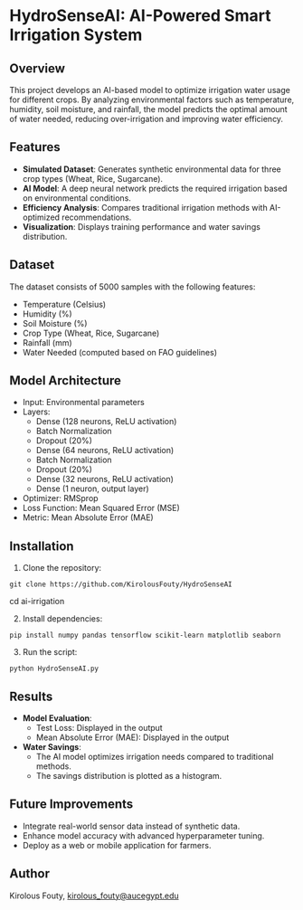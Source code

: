 # **HydroSenseAI: AI-Powered Smart Irrigation System**

## **Overview**

This project develops an AI-based model to optimize irrigation water usage for different crops. By analyzing environmental factors such as temperature, humidity, soil moisture, and rainfall, the model predicts the optimal amount of water needed, reducing over-irrigation and improving water efficiency.

## **Features**

- **Simulated Dataset**: Generates synthetic environmental data for three crop types (Wheat, Rice, Sugarcane).
- **AI Model**: A deep neural network predicts the required irrigation based on environmental conditions.
- **Efficiency Analysis**: Compares traditional irrigation methods with AI-optimized recommendations.
- **Visualization**: Displays training performance and water savings distribution.

## **Dataset**

The dataset consists of 5000 samples with the following features:

- Temperature (Celsius)
- Humidity (%)
- Soil Moisture (%)
- Crop Type (Wheat, Rice, Sugarcane)
- Rainfall (mm)
- Water Needed (computed based on FAO guidelines)

## **Model Architecture**

- Input: Environmental parameters
- Layers:
  - Dense (128 neurons, ReLU activation)
  - Batch Normalization
  - Dropout (20%)
  - Dense (64 neurons, ReLU activation)
  - Batch Normalization
  - Dropout (20%)
  - Dense (32 neurons, ReLU activation)
  - Dense (1 neuron, output layer)
- Optimizer: RMSprop
- Loss Function: Mean Squared Error (MSE)
- Metric: Mean Absolute Error (MAE)

## **Installation**

1. Clone the repository:

```git clone https://github.com/KirolousFouty/HydroSenseAI```

cd ai-irrigation

2. Install dependencies:

```pip install numpy pandas tensorflow scikit-learn matplotlib seaborn```

3. Run the script:

```python HydroSenseAI.py```

## **Results**

- **Model Evaluation**:
  - Test Loss: Displayed in the output
  - Mean Absolute Error (MAE): Displayed in the output
- **Water Savings**:
  - The AI model optimizes irrigation needs compared to traditional methods.
  - The savings distribution is plotted as a histogram.

## **Future Improvements**

- Integrate real-world sensor data instead of synthetic data.
- Enhance model accuracy with advanced hyperparameter tuning.
- Deploy as a web or mobile application for farmers.

## **Author**

Kirolous Fouty, kirolous_fouty@aucegypt.edu